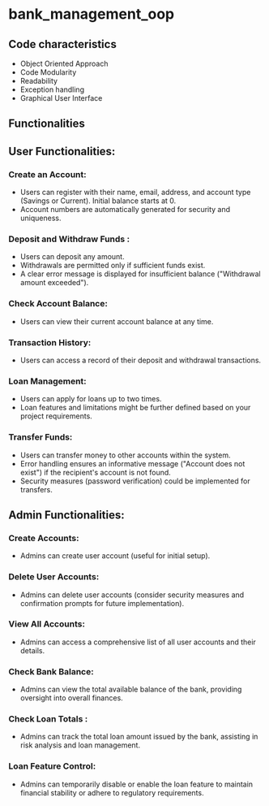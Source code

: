 # bank_management_oop

## Code characteristics

- Object Oriented Approach
- Code Modularity
- Readability
- Exception handling
- Graphical User Interface

## Functionalities

## User Functionalities:

### Create an Account:

- Users can register with their name, email, address, and account type (Savings or Current).
  Initial balance starts at 0.
- Account numbers are automatically generated for security and uniqueness.

### Deposit and Withdraw Funds :

- Users can deposit any amount.
- Withdrawals are permitted only if sufficient funds exist.
- A clear error message is displayed for insufficient balance ("Withdrawal amount exceeded").

### Check Account Balance:

- Users can view their current account balance at any time.

### Transaction History:

- Users can access a record of their deposit and withdrawal transactions.

### Loan Management:

- Users can apply for loans up to two times.
- Loan features and limitations might be further defined based on your project requirements.

### Transfer Funds:

- Users can transfer money to other accounts within the system.
- Error handling ensures an informative message ("Account does not exist") if the recipient's account is not found.
- Security measures (password verification) could be implemented for transfers.

## Admin Functionalities:

### Create Accounts:

- Admins can create user account (useful for initial setup).

### Delete User Accounts:

- Admins can delete user accounts (consider security measures and confirmation prompts for future implementation).

### View All Accounts:

- Admins can access a comprehensive list of all user accounts and their details.

### Check Bank Balance:

- Admins can view the total available balance of the bank, providing oversight into overall finances.

### Check Loan Totals :

- Admins can track the total loan amount issued by the bank, assisting in risk analysis and loan management.

### Loan Feature Control:

- Admins can temporarily disable or enable the loan feature to maintain financial stability or adhere to regulatory requirements.
